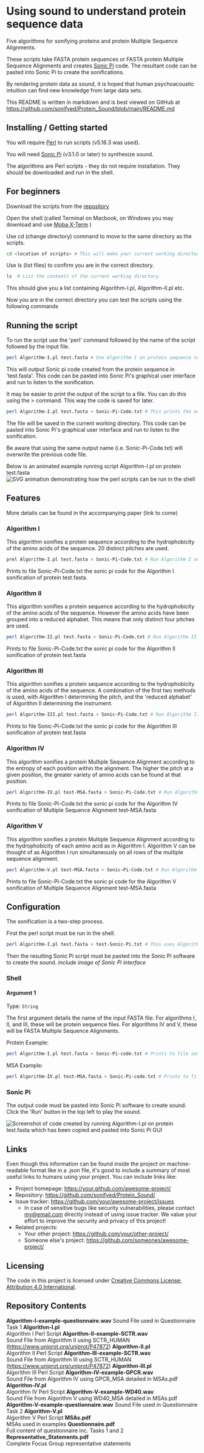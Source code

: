 # Using sound to understand protein sequence data
Five algorithms for sonifying proteins and protein Multiple Sequence Alignments.

These scripts take FASTA protein sequences or FASTA protein Multiple Sequence Alignments and creates [Sonic Pi](https://sonic-pi.net) code. The resultant code can be pasted into Sonic Pi to create the sonifications. 

By rendering protein data as sound, it is hoped that human psychoacoustic intuition can find new knowledge from large data sets.

This README is written in markdown and is best viewed on GitHub at https://github.com/sonifyed/Protein_Sound/blob/main/README.md

## Installing / Getting started
You will require [Perl](https://www.perl.org) to run scripts (v5.16.3 was used). 

You will need [Sonic Pi](https://sonic-pi.net) (v3.1.0 or later) to synthesize sound.

The algorithms are Perl scripts - they do not require installation. They should be downloaded and run in the shell. 

## For beginners 
Download the scripts from the [repository](https://github.com/sonifyed/Protein_Sound/)

Open the shell (called Terminal on Macbook, on Windows you may download and use [Moba X-Term](https://mobaxterm.mobatek.net) )

Use cd (change directory) command to move to the same directory as the scripts. 
```bash
cd <location of scripts> # This will make your current working directory the location of the scripts. 
```
Use ls (list files) to confirm you are in the correct directory.
```bash
ls  # List the contents of the current working directory. 
```
This should give you a list containing Algorithm-I.pl, Algorithm-II.pl etc.

Now you are in the correct directory you can test the scripts using the following commands

## Running the script
To run the script use the 'perl' command followed by the name of the script followed by the input file.
```bash
perl Algorithm-I.pl test.fasta # Use Algorithm I on protein sequence test.fasta. 
```
This will output Sonic pi code created from the protein sequence in 'test.fasta'. This code can be pasted into Sonic Pi's graphical user interface and run to listen to the sonification.

It may be easier to print the output of the script to a file. You can do this using the > command. This way the code is saved for later. 

```bash
perl Algorithm-I.pl test.fasta > Sonic-Pi-Code.txt # This prints the output to file 'Sonic-Pi-Code.txt'. 
```
The file will be saved in the current working directory. This code can be pasted into Sonic Pi's graphical user interface and run to listen to the sonification. 

Be aware that using the same output name (i.e. Sonic-Pi-Code.txt) will overwrite the previous code file.

Below is an animated example running script Algorithm-I.pl on protein test.fasta
![SVG animation demonstrating how the perl scripts can be run in the shell](https://github.com/sonifyed/Protein_Sound/blob/main/asciicast.svg)

## Features
More details can be found in the accompanying paper (link to come)

 ### Algorithm I
 This algorithm sonifies a protein sequence according to the hydrophobicity of the amino acids of the sequence. 20 distinct pitches are used.
 ```bash
prel Algorithm-I.pl test.fasta > Sonic-Pi-Code.txt # Run Algorithm I on protein test.fasta
```
 Prints to file Sonic-Pi-Code.txt the sonic pi code for the Algorithm I sonification of protein test.fasta.
 
 ### Algorithm II
 This algorithm sonifies a protein sequence according to the hydrophobicity of the amino acids of the sequence. However the amino acids have been grouped into a reduced alphabet. This means that only distinct four pitches are used.
  ```bash
perl Algorithm-II.pl test.fasta > Sonic-Pi-Code.txt # Run Algorithm II on protein test.fasta
```
Prints to file Sonic-Pi-Code.txt the sonic pi code for the Algorithm II sonification of protein test.fasta
 
 ### Algorithm III
 This algorithm sonifies a protein sequence according to the hydrophobicity of the amino acids of the sequence. A combination of the first two methods is used, with Algorithm I determining the pitch, and the 'reduced alphabet' of Algorithm II determining the instrument.
  ```bash
perl Algorithm-III.pl test.fasta > Sonic-Pi-Code.txt # Run Algorithm III on protein test.fasta
```
 Prints to file Sonic-Pi-Code.txt the sonic pi code for the Algorithm III sonification of protein test.fasta
 
 ### Algorithm IV
 This algorithm sonifies a protein Multiple Sequence Alignment according to the entropy of each position within the alignment. The higher the pitch at a given position, the greater variety of amino acids can be found at that position.
  ```bash
perl Algorithm-IV.pl test-MSA.fasta > Sonic-Pi-Code.txt # Run Algorithm IV on MSA test-MSA.fasta
```
 Prints to file Sonic-Pi-Code.txt the sonic pi code for the Algorithm IV sonification of Multiple Sequence Alignment test-MSA.fasta
 
 ### Algorithm V
 This algorithm sonifies a protein Multiple Sequence Alignment according to the hydrophobicity of each amino acid as in Algorithm I. Algorithm V can be thought of as Algorithm I run simultaneously on all rows of the multiple sequence alignment.
   ```bash
perl Algorithm-V.pl test-MSA.fasta > Sonic-Pi-Code.txt # Run Algorithm V on MSA test-MSA.fasta
```
Prints to file Sonic-Pi-Code.txt the sonic pi code for the Algorithm V sonification of Multiple Sequence Alignment test-MSA.fasta

## Configuration

The sonification is a two-step process.

First the perl script must be run in the shell.
```bash
perl Algorithm-I.pl test.fasta > test-Sonic-Pi.txt # This uses Algorithm I to create a file called 'test-Sonic-Pi.txt'. The code in this file can be pasted into Sonic Pi's graphical user interface to listen to the sonification. 
```

Then the resulting Sonic Pi script must be pasted into the Sonic Pi software to create the sound.
*include image of Sonic Pi interface*

### Shell

#### Argument 1
Type: `String`  

The first argument details the name of the input FASTA file. For algorithms I, II, and III, these will be protein sequence files. For algorithms IV and V, these will be FASTA Multiple Sequence Alignments.

Protein Example:
```bash
perl Algorithm-I.pl test.fasta > Sonic-Pi-code.txt # Prints to file sonic-pi code for sonifictaion 
```
MSA Example:
```bash
perl Algorithm-IV.pl test-MSA.fasta > Sonic-Pi-code.txt # Prints to file sonic-pi code for sonifictaion 
```
### Sonic Pi
The output code must be pasted into Sonic Pi software to create sound. Click the 'Run' button in the top left to play the sound.

![Screenshot of code created by running Algorithm-I.pl on protein test.fasta which has been copied and pasted into Sonic Pi GUI](https://github.com/sonifyed/Protein_Sound/blob/main/Sonic-Pi-Screenshot.png?raw=true)


## Links

Even though this information can be found inside the project on machine-readable
format like in a .json file, it's good to include a summary of most useful
links to humans using your project. You can include links like:

- Project homepage: https://your.github.com/awesome-project/
- Repository: https://github.com/sonifyed/Protein_Sound/
- Issue tracker: https://github.com/your/awesome-project/issues
  - In case of sensitive bugs like security vulnerabilities, please contact
    my@email.com directly instead of using issue tracker. We value your effort
    to improve the security and privacy of this project!
- Related projects:
  - Your other project: https://github.com/your/other-project/
  - Someone else's project: https://github.com/someones/awesome-project/


## Licensing

The code in this project is licensed under [Creative Commons License: Attribution 4.0 International](http://creativecommons.org/licenses/by/4.0/legalcode).


## Repository Contents
**Algorithm-I-example-questionnaire.wav**
Sound File used in Questionnaire Task 1
**Algorithm-I.pl**			                
Algorithm I Perl Script
**Algorithm-II-example-SCTR.wav**      
Sound File from Algorithm II using SCTR_HUMAN (https://www.uniprot.org/uniprot/P47872)
**Algorithm-II.pl**	                
Algorithm II Perl Script
**Algorithm-III-example-SCTR.wav**    
Sound File from Algorithm III using SCTR_HUMAN (https://www.uniprot.org/uniprot/P47872)
**Algorithm-III.pl**               
Algorithm III Perl Script
**Algorithm-IV-example-GPCR.wav**     
Sound File from Algorithm IV using GPCR_MSA detailed in MSAs.pdf
**Algorithm-IV.pl**		                
Algorithm IV Perl Script
**Algorithm-V-example-WD40.wav**      
Sound File from Algorithm V using WD40_MSA detailed in MSAs.pdf
**Algorithm-V-example-questionnaire.wav**
Sound File used in Questionnaire Task 2
**Algorithm-V.pl**                
Algorithm V Perl Script
**MSAs.pdf**	                      
MSAs used in examples
**Questionnaire.pdf**	                
Full content of questionnaire inc. Tasks 1 and 2
**Representative_Statements.pdf**     
Complete Focus Group representative statements

